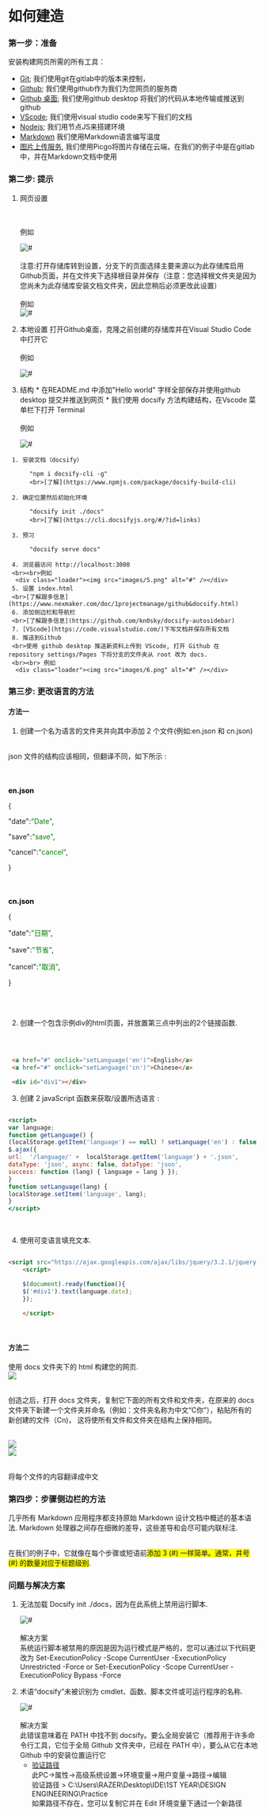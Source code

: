 <!-- How to buil web class/1pm-web.md -->
 # 如何建造
 ### 第一步：准备
   安装构建网页所需的所有工具：

  - [Git](https://git-scm.com/downloads); 我们使用git在gitlab中的版本来控制，
  - [Github](https://github.com/); 我们使用github作为我们为您网页的服务商
  - [Github 桌面](https://desktop.github.com/); 我们使用github desktop 将我们的代码从本地传输或推送到github
  - [VScode](https://code.visualstudio.com/); 我们使用visual studio code来写下我们的文档
  - [Nodejs](https://nodejs.org/en/); 我们用节点JS来搭建环境
  - [Markdown](https://www.nexmaker.com/doc/1projectmanage/markdown.html) 我们使用Markdown语言编写温度
  - [图片上传服务](https://www.nexmaker.com/doc/1projectmanage/imageuploadservice.html), 我们使用Picgo将图片存储在云端，在我们的例子中是在gitlab中，并在Markdown文档中使用
 ### 第二步: 提示
   1. 网页设置
      
      <br><br>例如
      <div class="loader"><img src="images/1.jpg" alt="#" /></div>
      <br>注意:打开存储库转到设置，分支下的页面选择主要来源以为此存储库启用Github页面，并在文件夹下选择根目录并保存（注意：您选择根文件夹是因为您尚未为此存储库安装文档文件夹，因此您稍后必须更改此设置）
      <br><br> 例如
      <div class="loader"><img src="images/2.jpg" alt="#" /></div>

   2. 本地设置
      打开Github桌面，克隆之前创建的存储库并在Visual Studio Code 中打开它
      <br><br> 例如
      <div class="loader"><img src="images/3.png" alt="#" /></div>

   3. 结构
    * 在README.md 中添加"Hello world" 字样全部保存并使用github desktop 提交并推送到网页
    * 我们使用 docsify 方法构建结构，在Vscode 菜单栏下打开 Terminal
    <br><br> 例如
      <div class="loader"><img src="images/4.png" alt="#" /></div>
     1. 安装文档（docsify）

          "npm i docsify-cli -g"
          <br>[了解](https://www.npmjs.com/package/docsify-build-cli)

     2. 确定位置然后初始化环境
          
          "docsify init ./docs"
          <br>[了解](https://cli.docsifyjs.org/#/?id=links)

     3. 预习
          
          "docsify serve docs"

     4. 浏览器访问 http://localhost:3000
     <br><br>例如
      <div class="loader"><img src="images/5.png" alt="#" /></div>
     5. 设置 index.html
     <br>[了解跟多信息](https://www.nexmaker.com/doc/1projectmanage/github&docsify.html)
     6. 添加侧边栏和导航栏
     <br>[了解跟多信息](https://github.com/kn0sky/docsify-autosidebar)
     7. [VScode](https://code.visualstudio.com/)下写文档并保存所有文档
     8. 推送到Github
     <br>使用 github desktop 推送新资料上传到 VScode, 打开 Github 在 repository settings/Pages 下将分支的文件夹从 root 改为 docs.
     <br><br> 例如
      <div class="loader"><img src="images/6.png" alt="#" /></div>

### 第三步: 更改语言的方法
#### 方法一
1. 创建一个名为语言的文件夹并向其中添加 2 个文件(例如:en.json 和 cn.json)

<br>json 文件的结构应该相同，但翻译不同，如下所示 :

<br><h1 style="font-size:1.5vw"><span style="color:black">en.json</span></h1>

{<p>"date":<span style="color:green">"Date"</span>,</p>
<p>"save":<span style="color:green">"save"</span>,</p>
<p>"cancel":<span style="color:green">"cancel"</span>,</p>}

<br><h1 style="font-size:1.5vw"><span style="color:black">cn.json</span></h1>

{<p>"date":<span style="color:green">"日期"</span>,</p>
<p>"save":<span style="color:green">"节省"</span>,</p>
<p>"cancel":<span style="color:green">"取消"</span>,</p>}
 
 <br><br>
 
2. 创建一个包含示例div的html页面，并放置第三点中列出的2个链接函数.

<br>

```html

 <a href="#" onclick="setLanguage('en')">English</a> 
 <a href="#" onclick="setLanguage('cn')">Chinese</a>

 <div id="div1"></div>

```
3. 创建 2 javaScript 函数来获取/设置所选语言 :

```htm 

<script>
var language; 
function getLanguage() {
(localStorage.getItem('language') == null) ? setLanguage('en') : false;
$.ajax({ 
url:  '/language/' +  localStorage.getItem('language') + '.json', 
dataType: 'json', async: false, dataType: 'json', 
success: function (lang) { language = lang } });
}
function setLanguage(lang) {
localStorage.setItem('language', lang);
}
</script>

```
<br>

4. 使用可变语言填充文本.

```html

<script src="https://ajax.googleapis.com/ajax/libs/jquery/3.2.1/jquery.min.js"></script>
    <script>

    $(document).ready(function(){
    $('#div1').text(language.date);
    });

    </script>
``` 
<br>

#### 方法二

使用 docs 文件夹下的 html 构建您的网页.
<br><img src="images/docs1.png">

<br> 创造之后，打开 docs 文件夹，复制它下面的所有文件和文件夹，在原来的 docs 文件夹下新建一个文件夹并命名（例如：文件夹名称为中文“C你”），粘贴所有的新创建的文件（Cn)， 
这将使所有文件和文件夹在结构上保持相同。
<p><br><img src="images/docs2.png"><br><img src="images/docs3.png"></p>
<br> 将每个文件的内容翻译成中文

### 第四步：步骤侧边栏的方法
几乎所有 Markdown 应用程序都支持原始 Markdown 设计文档中概述的基本语法. Markdown 处理器之间存在细微的差导，这些差导和会尽可能内联标注.

<br>在我们的例子中，它就像在每个步骤或短语前<span style="background-color: #FFFF00">添加 3 (#) 一样简单。通常，井号 (#) 的数量对应于标题级别</span>.


 ### 问题与解决方案
  1. 无法加载 Docsify init ./docs，因为在此系统上禁用运行脚本.

      <div class="loader"><img src="images/7.jpg" alt="#" /></div>
      <br>解决方案
       <br> 系统运行脚本被禁用的原因是因为运行模式是严格的，您可以通过以下代码更改为 Set-ExecutionPolicy -Scope CurrentUser -ExecutionPolicy Unrestricted -Force or Set-ExecutionPolicy -Scope CurrentUser -ExecutionPolicy Bypass -Force
  2. 术语“docsify”未被识别为 cmdlet、函数、脚本文件或可运行程序的名称.

      <div class="loader"><img src="images/8.jpg" alt="#" /></div>
      <br>解决方案
       <br> 此错误意味着在 PATH 中找不到 docsify。要么全局安装它（推荐用于许多命令行工具，它位于全局 Github 文件夹中，已经在 PATH 中），要么从它在本地 Github 中的安装位置运行它

     - [验证路径](https://www.youtube.com/watch?v=pg4t48BPmh8&t=134s)
       <br>此PC->属性->高级系统设置->环境变量->用户变量->路径->编辑
       <br>验证路径 > C:\Users\RAZER\Desktop\IDE\1ST YEAR\DESIGN ENGINEERING\Practice
       <br>如果路径不存在，您可以复制它并在 Edit 环境变量下通过一个新路径
       <br>

  

